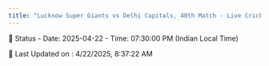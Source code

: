 ```yaml
---
title: "Lucknow Super Giants vs Delhi Capitals, 40th Match - Live Cricket Score"
---
```


📑 Status - Date: 2025-04-22 - Time: 07:30:00 PM (Indian Local Time)

📝 Last Updated on : 4/22/2025, 8:37:22 AM  

